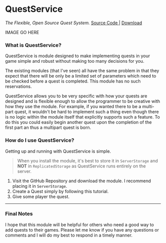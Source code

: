 # QuestService
*The Flexible, Open Source Quest System.*
[Source Code ](https://github.com/joeldesante/QuestService) | [Download ](https://github.com/joeldesante/QuestService/releases)

IMAGE GO HERE

### What is QuestService?
QuestService is module designed to make implementing quests in your game simple and robust without making too many decisions for you.

The existing modules (that I've seen) all have the same problem in that they expect that there will be only be a limited set of parameters which need to be checked before a quest is completed. This module has no such reservations.

QuestService allows you to be very specific with how your quests are designed and is flexible enough to allow the programmer to be creative with how they use the module. For example, if you wanted there to be a multi-part quest, it wouldn't be hard to implement such a thing even though there is no logic within the module itself that explicitly supports such a feature. To do this you could easily begin another quest upon the completion of the first part an thus a multipart quest is born.

### How do I use QuestService?
Getting up and running with QuestService is simple.

> When you install the module, it's best to store it in `ServerStorage` and **NOT** in `ReplicatedStorage` as QuestService runs entirely on the server. 

1. Visit the GitHub Repository and download the module. I recommend placing it in `ServerStorage`.
2. Create a Quest simply by following this tutorial.
3. Give some player the quest.

---

### Final Notes
I hope that this module will be helpful for others who need a good way to add quests to their games. Please let me know if you have any questions or comments and I will do my best to respond in a timely manner.